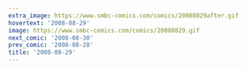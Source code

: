 ```yaml
---
extra_image: https://www.smbc-comics.com/comics/20080829after.gif
hovertext: '2008-08-29'
image: https://www.smbc-comics.com/comics/20080829.gif
next_comic: '2008-08-30'
prev_comic: '2008-08-28'
title: '2008-08-29'
---
```


